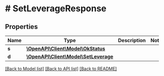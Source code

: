 # # SetLeverageResponse

## Properties

Name | Type | Description | Notes
------------ | ------------- | ------------- | -------------
**s** | [**\OpenAPI\Client\Model\OkStatus**](OkStatus.md) |  |
**d** | [**\OpenAPI\Client\Model\SetLeverage**](SetLeverage.md) |  |

[[Back to Model list]](../../README.md#models) [[Back to API list]](../../README.md#endpoints) [[Back to README]](../../README.md)
